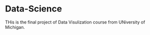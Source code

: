 # Data-Science


THis is the final project of Data Visulization course from UNiversity of Michigan.
